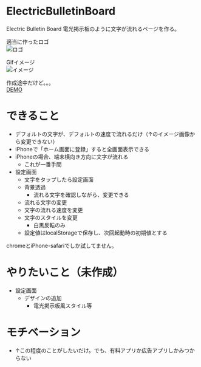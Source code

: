 # ElectricBulletinBoard
Electric Bulletin Board 電光掲示板のように文字が流れるページを作る。

適当に作ったロゴ<br>
![ロゴ](https://sktn3.github.io/ElectricBulletinBoard/icon.jpg "ロゴ")

Gifイメージ<br>
![イメージ](https://sktn3.github.io/myPhoto/ElectricBulletinBoard_image.gif "イメージ")

作成途中だけど。。。<br>
[DEMO](https://sktn3.github.io/ElectricBulletinBoard/ElectricBulletinBoard.html)


# できること

- デフォルトの文字が、デフォルトの速度で流れるだけ（↑のイメージ画像から変更できない）
- iPhoneで「ホーム画面に登録」すると全画面表示できる
- iPhoneの場合、端末横向き方向に文字が流れる
  - これが一番手間
- 設定画面
  - 文字をタップしたら設定画面
  - 背景透過
    - 流れる文字を確認しながら、変更できる
  - 流れる文字の変更
  - 文字の流れる速度を変更
  - 文字のスタイルを変更
    - 白黒反転のみ
  - 設定値はlocalStorageで保存し、次回起動時の初期値とする

chromeとiPhone-safariでしか試してません。

# やりたいこと（未作成）

- 設定画面
  - デザインの追加
    - 電光掲示板風スタイル等


# モチベーション

- ↑この程度のことがしたいだけ。でも、有料アプリか広告アプリしかみつからない
